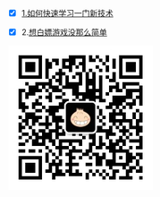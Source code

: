 - [x] [1.如何快速学习一门新技术](聊游戏/如何快速学习一门新技术.md)
- [x] 2.[想白嫖游戏没那么简单](/聊游戏/想白嫖游戏没那么简单.md)











![qrcode_for_gh_300a7064e5f0_258(1)](img/qrcode_for_gh_300a7064e5f0_258(1).jpg)





